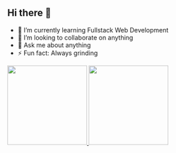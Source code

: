 ## Hi there 👋

- 🌱 I’m currently learning Fullstack Web Development
- 👯 I’m looking to collaborate on anything
- 💬 Ask me about anything
- ⚡ Fun fact: Always grinding

<p align="left">
<a href="https://github.com/RezkySaputraa">
  <img height="180em" src="https://github-readme-stats-eight-theta.vercel.app/api?username=RezkySaputraa&show_icons=true&theme=algolia&include_all_commits=true&count_private=true"/>
  <img height="180em" src="https://github-readme-stats-eight-theta.vercel.app/api/top-langs/?username=RezkySaputraa&layout=compact&theme=algolia"/>
</a>
</p>
